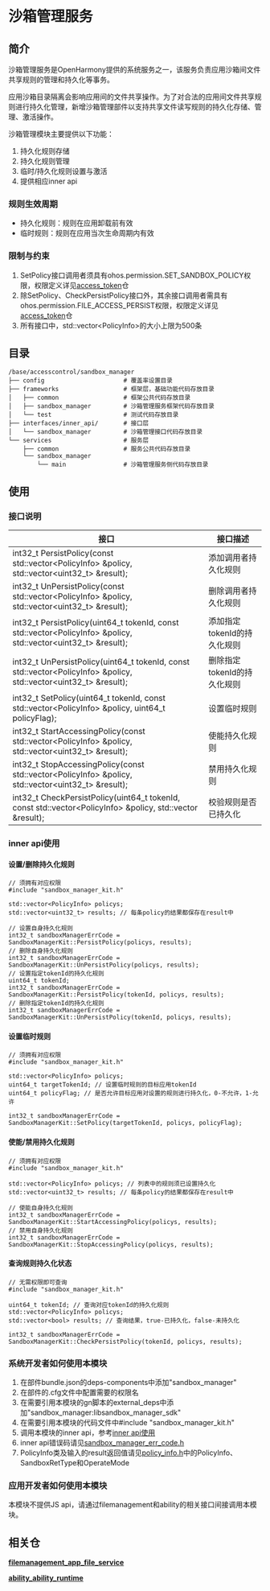 # 沙箱管理服务

## 简介

沙箱管理服务是OpenHarmony提供的系统服务之一，该服务负责应用沙箱间文件共享规则的管理和持久化等事务。

应用沙箱目录隔离会影响应用间的文件共享操作。为了对合法的应用间文件共享规则进行持久化管理，新增沙箱管理部件以支持共享文件读写规则的持久化存储、管理、激活操作。

沙箱管理模块主要提供以下功能：

1. 持久化规则存储
2. 持久化规则管理
3. 临时/持久化规则设置与激活
4. 提供相应inner api

### 规则生效周期
- 持久化规则：规则在应用卸载前有效
- 临时规则：规则在应用当次生命周期内有效


### 限制与约束
1. SetPolicy接口调用者须具有ohos.permission.SET_SANDBOX_POLICY权限，权限定义详见[access_token](https://gitee.com/openharmony/security_access_token)仓
2. 除SetPolicy、CheckPersistPolicy接口外，其余接口调用者需具有ohos.permission.FILE_ACCESS_PERSIST权限，权限定义详见[access_token](https://gitee.com/openharmony/security_access_token)仓
3. 所有接口中，std::vector\<PolicyInfo\>的大小上限为500条

## 目录

```
/base/accesscontrol/sandbox_manager
├── config                      # 覆盖率设置目录
├── frameworks                  # 框架层，基础功能代码存放目录
│   ├── common                  # 框架公共代码存放目录
│   ├── sandbox_manager         # 沙箱管理服务框架代码存放目录
│   └── test                    # 测试代码存放目录
├── interfaces/inner_api/       # 接口层
│   └── sandbox_manager         # 沙箱管理接口代码存放目录
└── services                    # 服务层
    ├── common                  # 服务公共代码存放目录
    └── sandbox_manager
        └── main                # 沙箱管理服务侧代码存放目录

```

## 使用
### 接口说明

| **接口** | **接口描述** |
| --- | --- |
| int32_t PersistPolicy(const std::vector\<PolicyInfo\> &policy, std::vector<uint32_t> &result); | 添加调用者持久化规则 |
| int32_t UnPersistPolicy(const std::vector\<PolicyInfo\> &policy, std::vector<uint32_t> &result); | 删除调用者持久化规则 |
| int32_t PersistPolicy(uint64_t tokenId, const std::vector\<PolicyInfo\> &policy, std::vector<uint32_t> &result);| 添加指定tokenId的持久化规则 |
| int32_t UnPersistPolicy(uint64_t tokenId, const std::vector\<PolicyInfo\> &policy, std::vector<uint32_t> &result);| 删除指定tokenId的持久化规则 |
| int32_t SetPolicy(uint64_t tokenId, const std::vector\<PolicyInfo\> &policy, uint64_t policyFlag); | 设置临时规则 |
| int32_t StartAccessingPolicy(const std::vector\<PolicyInfo\> &policy, std::vector<uint32_t> &result);| 使能持久化规则 |
| int32_t StopAccessingPolicy(const std::vector\<PolicyInfo\> &policy, std::vector<uint32_t> &result);| 禁用持久化规则 |
| int32_t CheckPersistPolicy(uint64_t tokenId, const std::vector\<PolicyInfo\> &policy, std::vector<bool> &result);| 校验规则是否已持久化 |

### inner api使用
#### 设置/删除持久化规则
```
// 须拥有对应权限
#include "sandbox_manager_kit.h"

std::vector<PolicyInfo> policys;
std::vector<uint32_t> results; // 每条policy的结果都保存在result中

// 设置自身持久化规则
int32_t sandboxManagerErrCode = SandboxManagerKit::PersistPolicy(policys, results);
// 删除自身持久化规则
int32_t sandboxManagerErrCode = SandboxManagerKit::UnPersistPolicy(policys, results);
// 设置指定tokenId的持久化规则
uint64_t tokenId;
int32_t sandboxManagerErrCode = SandboxManagerKit::PersistPolicy(tokenId, policys, results);
// 删除指定tokenId的持久化规则
int32_t sandboxManagerErrCode = SandboxManagerKit::UnPersistPolicy(tokenId, policys, results);
```

#### 设置临时规则
```
// 须拥有对应权限
#include "sandbox_manager_kit.h"

std::vector<PolicyInfo> policys;
uint64_t targetTokenId; // 设置临时规则的目标应用tokenId
uint64_t policyFlag; // 是否允许目标应用对设置的规则进行持久化，0-不允许，1-允许

int32_t sandboxManagerErrCode = SandboxManagerKit::SetPolicy(targetTokenId, policys, policyFlag);
```

#### 使能/禁用持久化规则
```
// 须拥有对应权限
#include "sandbox_manager_kit.h"

std::vector<PolicyInfo> policys; // 列表中的规则须已设置持久化
std::vector<uint32_t> results; // 每条policy的结果都保存在result中

// 使能自身持久化规则
int32_t sandboxManagerErrCode = SandboxManagerKit::StartAccessingPolicy(policys, results);
// 禁用自身持久化规则
int32_t sandboxManagerErrCode = SandboxManagerKit::StopAccessingPolicy(policys, results);
```

#### 查询规则持久化状态
```
// 无需权限即可查询
#include "sandbox_manager_kit.h"

uint64_t tokenId; // 查询对应tokenId的持久化规则
std::vector<PolicyInfo> policys;
std::vector<bool> results; // 查询结果，true-已持久化，false-未持久化

int32_t sandboxManagerErrCode = SandboxManagerKit::CheckPersistPolicy(tokenId, policys, results);
```

### 系统开发者如何使用本模块
1. 在部件bundle.json的deps-components中添加"sandbox_manager"
2. 在部件的.cfg文件中配置需要的权限名
3. 在需要引用本模块的gn脚本的external_deps中添加"sandbox_manager:libsandbox_manager_sdk"
4. 在需要引用本模块的代码文件中#include "sandbox_manager_kit.h"
5. 调用本模块的inner api，参考[inner api使用](#inner-api使用)
6. inner api错误码请见[sandbox_manager_err_code.h](./interfaces/inner_api/sandbox_manager/include/sandbox_manager_err_code.h)
7. PolicyInfo类及输入的result返回值请见[policy_info.h](./interfaces/inner_api/sandbox_manager/include/policy_info.h)中的PolicyInfo、SandboxRetType和OperateMode

### 应用开发者如何使用本模块
本模块不提供JS api，请通过filemanagement和ability的相关接口间接调用本模块。

## 相关仓

**[filemanagement\_app\_file\_service](https://gitee.com/openharmony/filemanagement_app_file_service/blob/master/README_ZH.md)**

**[ability\_ability\_runtime](https://gitee.com/openharmony/ability_ability_runtime/blob/master/README_zh.md)**
